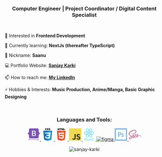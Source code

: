 <h3 align="center">Computer Engineer | Project Coordinator / Digital Content Specialist</h3>
<br />

 💛 Interested in **Frontend Development**

 📖 Currently learning: **NextJs (thereafter TypeScript)**

 🧑 Nickname: **Saanu**
 
 💻 Portfolio Website: **[Sanjay Karki](https://sanjaykarki.netlify.app/)**
 
 📫 How to reach me: **[My LinkedIn](https://www.linkedin.com/in/sanjay-karki9/)**

 ⚡ Hobbies & Interests: **Music Production, Anime/Manga, Basic Graphic Designing**

<br />

<h3 align="center">Languages and Tools:</h3>
<p align="center"> 
<a href="https://getbootstrap.com" target="_blank" rel="noreferrer"> <img src="https://raw.githubusercontent.com/devicons/devicon/master/icons/bootstrap/bootstrap-plain-wordmark.svg" alt="bootstrap" width="40" height="40" title="Bootstrap"/> </a>
<a href="https://www.w3schools.com/css/" target="_blank" rel="noreferrer"> <img src="https://raw.githubusercontent.com/devicons/devicon/master/icons/css3/css3-original-wordmark.svg" alt="css3" width="40" height="40" title="CSS3"/> </a> 
<a href="https://www.w3.org/html/" target="_blank" rel="noreferrer"> <img src="https://raw.githubusercontent.com/devicons/devicon/master/icons/html5/html5-original-wordmark.svg" alt="html5" width="40" height="40" title="HTML5"/> </a> 
<a href="https://developer.mozilla.org/en-US/docs/Web/JavaScript" target="_blank" rel="noreferrer"> <img src="https://raw.githubusercontent.com/devicons/devicon/master/icons/javascript/javascript-original.svg" alt="javascript" width="40" height="40" title="JavaScript"/> </a> 
<a href="https://reactjs.org/" target="_blank" rel="noreferrer"> <img src="https://raw.githubusercontent.com/devicons/devicon/master/icons/react/react-original-wordmark.svg" alt="react" width="40" height="40" title="React"/> </a> 
<a href="https://www.figma.com/" target="_blank" rel="noreferrer"> <img src="https://www.vectorlogo.zone/logos/figma/figma-icon.svg" alt="figma" width="40" height="40" title="Figma"/> </a> 
<a href="https://www.photoshop.com/en" target="_blank" rel="noreferrer"> <img src="https://raw.githubusercontent.com/devicons/devicon/master/icons/photoshop/photoshop-line.svg" alt="photoshop" width="40" height="40" title="Photoshop"/> </a> 
<a href="https://sass-lang.com" target="_blank" rel="noreferrer"> <img src="https://raw.githubusercontent.com/devicons/devicon/master/icons/sass/sass-original.svg" alt="sass" width="40" height="40" title="Sass"/> </a>
</p>

<p align="center"><img align="center" src="https://github-readme-stats.vercel.app/api/top-langs/?username=sanjay-karki&layout=compact" alt="sanjay-karki" /></p>
